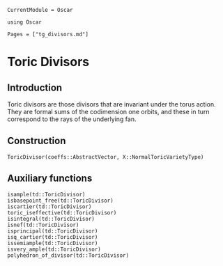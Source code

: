 ```@meta
CurrentModule = Oscar
```

```@setup oscar
using Oscar
```

```@contents
Pages = ["tg_divisors.md"]
```

# Toric Divisors


## Introduction

Toric divisors are those divisors that are invariant under the torus action.
They are formal sums of the codimension one orbits, and these in turn
correspond to the rays of the underlying fan.


## Construction

```@docs
ToricDivisor(coeffs::AbstractVector, X::NormalToricVarietyType)
```

## Auxiliary functions
```@docs
isample(td::ToricDivisor)
isbasepoint_free(td::ToricDivisor)
iscartier(td::ToricDivisor)
toric_iseffective(td::ToricDivisor)
isintegral(td::ToricDivisor)
isnef(td::ToricDivisor)
isprincipal(td::ToricDivisor)
isq_cartier(td::ToricDivisor)
issemiample(td::ToricDivisor)
isvery_ample(td::ToricDivisor)
polyhedron_of_divisor(td::ToricDivisor)
```
